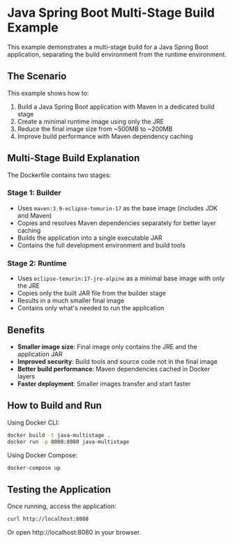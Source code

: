 # Java Spring Boot Multi-Stage Build Example

This example demonstrates a multi-stage build for a Java Spring Boot application, separating the build environment from the runtime environment.

## The Scenario

This example shows how to:

1. Build a Java Spring Boot application with Maven in a dedicated build stage
2. Create a minimal runtime image using only the JRE
3. Reduce the final image size from ~500MB to ~200MB
4. Improve build performance with Maven dependency caching

## Multi-Stage Build Explanation

The Dockerfile contains two stages:

### Stage 1: Builder

- Uses `maven:3.9-eclipse-temurin-17` as the base image (includes JDK and Maven)
- Copies and resolves Maven dependencies separately for better layer caching
- Builds the application into a single executable JAR
- Contains the full development environment and build tools

### Stage 2: Runtime

- Uses `eclipse-temurin:17-jre-alpine` as a minimal base image with only the JRE
- Copies only the built JAR file from the builder stage
- Results in a much smaller final image
- Contains only what's needed to run the application

## Benefits

- **Smaller image size**: Final image only contains the JRE and the application JAR
- **Improved security**: Build tools and source code not in the final image
- **Better build performance**: Maven dependencies cached in Docker layers
- **Faster deployment**: Smaller images transfer and start faster

## How to Build and Run

Using Docker CLI:

```bash
docker build -t java-multistage .
docker run -p 8080:8080 java-multistage
```

Using Docker Compose:

```bash
docker-compose up
```

## Testing the Application

Once running, access the application:

```bash
curl http://localhost:8080
```

Or open http://localhost:8080 in your browser.
